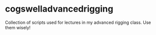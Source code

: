 cogswelladvancedrigging
=======================

Collection of scripts used for lectures in my advanced rigging class. Use them wisely!
